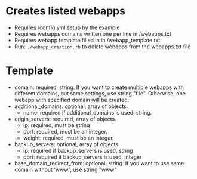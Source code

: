 # Creates listed webapps

  - Requires /config.yml setup by the example
  - Requires webapps domains written one per line in /webapps.txt
  - Requires webapp template filled in in /webapp_template.txt
  - Run: `./webapp_creation.rb` to delete webapps from the webapps.txt file

# Template

  - domain:                     required, string. If you want to create multiple webapps with different domains,
                                but same settings, use string "file". Otherwise, one webapp with specified domain
                                will be created.
  - additional_domains:         optional, array of objects.
    - name:                     required if additional_domains is used, string.
  - origin_servers:             required, array of objects.
    - ip:                       required, must be string
    - port:                     required, must be an integer.
    - weight:                   required, must be an integer.
  - backup_servers:             optional, array of objects.
    - ip:                       required if backup_servers is used, string
    - port:                     required if backup_servers is used, integer
  - base_domain_redirect_from:  optional, string. If you want to use same domain without 'www.', use string "www"
